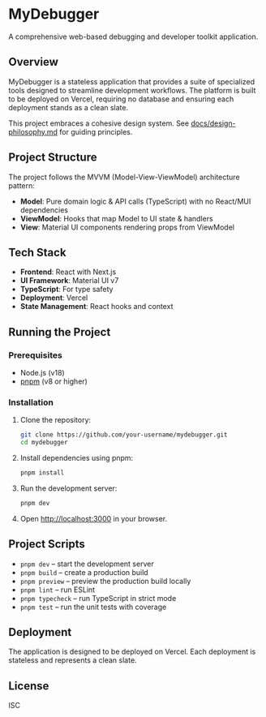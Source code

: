 # MyDebugger

A comprehensive web-based debugging and developer toolkit application.

## Overview

MyDebugger is a stateless application that provides a suite of specialized tools designed to streamline development workflows. The platform is built to be deployed on Vercel, requiring no database and ensuring each deployment stands as a clean slate.

This project embraces a cohesive design system. See [docs/design-philosophy.md](docs/design-philosophy.md) for guiding principles.

## Project Structure

The project follows the MVVM (Model-View-ViewModel) architecture pattern:

- **Model**: Pure domain logic & API calls (TypeScript) with no React/MUI dependencies
- **ViewModel**: Hooks that map Model to UI state & handlers
- **View**: Material UI components rendering props from ViewModel

## Tech Stack

- **Frontend**: React with Next.js
- **UI Framework**: Material UI v7
- **TypeScript**: For type safety
- **Deployment**: Vercel
- **State Management**: React hooks and context

## Running the Project

### Prerequisites

- Node.js (v18)
- [pnpm](https://pnpm.io/) (v8 or higher)

### Installation

1. Clone the repository:
   ```bash
   git clone https://github.com/your-username/mydebugger.git
   cd mydebugger
   ```

2. Install dependencies using pnpm:
   ```bash
   pnpm install
   ```

3. Run the development server:
   ```bash
   pnpm dev
   ```

4. Open [http://localhost:3000](http://localhost:3000) in your browser.

## Project Scripts

- `pnpm dev` – start the development server
- `pnpm build` – create a production build
- `pnpm preview` – preview the production build locally
- `pnpm lint` – run ESLint
- `pnpm typecheck` – run TypeScript in strict mode
- `pnpm test` – run the unit tests with coverage

## Deployment

The application is designed to be deployed on Vercel. Each deployment is stateless and represents a clean slate.

## License

ISC
